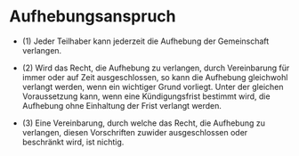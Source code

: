 # Aufhebungsanspruch

- (1) Jeder Teilhaber kann jederzeit die Aufhebung der Gemeinschaft verlangen.

- (2) Wird das Recht, die Aufhebung zu verlangen, durch Vereinbarung für immer oder auf Zeit ausgeschlossen, so kann die Aufhebung gleichwohl verlangt werden, wenn ein wichtiger Grund vorliegt. Unter der gleichen Voraussetzung kann, wenn eine Kündigungsfrist bestimmt wird, die Aufhebung ohne Einhaltung der Frist verlangt werden.

- (3) Eine Vereinbarung, durch welche das Recht, die Aufhebung zu verlangen, diesen Vorschriften zuwider ausgeschlossen oder beschränkt wird, ist nichtig.

